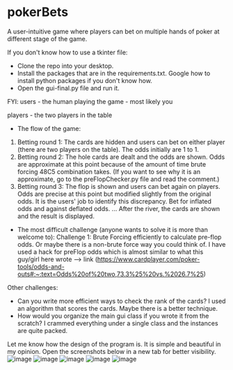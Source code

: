 # pokerBets
A user-intuitive game where players can bet on multiple hands of poker at different stage of the game.

If you don't know how to use a tkinter file:
- Clone the repo into your desktop.
- Install the packages that are in the requirements.txt. Google how to install python packages if you don't know how.
- Open the gui-final.py file and run it.

FYI:
users - the human playing the game - most likely you 

players - the two players in the table

- The flow of the game:
1. Betting round 1: The cards are hidden and users can bet on either player (there are two players on the table). The odds initially are 1 to 1.
2. Betting round 2: The hole cards are dealt and the odds are shown. Odds are approximate at this point because of the amount of time brute forcing 48C5 combination 
takes. (If you want to see why it is an approximate, go to the preFlopChecker.py file and read the comment.) 
3. Betting round 3: The flop is shown and users can bet again on players. Odds are precise at this point but modified slightly from the original odds. It is the 
users' job to identify this discrepancy. Bet for inflated odds and against deflated odds.
...
After the river, the cards are shown and the result is displayed.

- The most difficult challenge (anyone wants to solve it is more than welcome to):
Challenge 1: Brute Forcing efficiently to calculate pre-flop odds. Or maybe there is a non-brute force way you could think of. I have used a hack for preFlop
odds which is almost similar to what this guy/girl here wrote --> link (https://www.cardplayer.com/poker-tools/odds-and-outs#:~:text=Odds%20of%20two,73.3%25%20vs.%2026.7%25)

Other challenges:
- Can you write more efficient ways to check the rank of the cards? I used an algorithm that scores the cards. Maybe there is a better technique.
- How would you organize the main gui class if you wrote it from the scratch? I crammed everything under a single class and the instances are quite packed.

Let me know how the design of the program is. It is simple and beautiful in my opinion.
Open the screenshots below in a new tab for better visibility.
![image](https://user-images.githubusercontent.com/74695186/143719563-f541a481-e75d-408a-9d3b-ebefd35dcc42.png)
![image](https://user-images.githubusercontent.com/74695186/143719561-dcc52440-a504-4401-af42-7a3f2d55a799.png)
![image](https://user-images.githubusercontent.com/74695186/143719560-fbfa80be-6c96-472b-b7d0-02d7209425f0.png)
![image](https://user-images.githubusercontent.com/74695186/143719559-19a87069-8334-4519-ad36-e566e20b57b1.png)
![image](https://user-images.githubusercontent.com/74695186/143719558-27163dfb-03b6-485b-8252-9bb4d5e1e93a.png)
